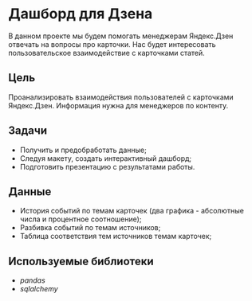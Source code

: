 # Дашборд для Дзена
В данном проекте мы будем помогать менеджерам Яндекс.Дзен отвечать на вопросы про карточки. Нас будет интересовать пользовательское взаимодействие с карточками статей.

## Цель
Проанализировать взаимодействия пользователей с карточками Яндекс.Дзен. Информация нужна для менеджеров по контенту.

## Задачи
* Получить и предобработать данные;
* Следуя макету, создать интерактивный дашборд;
* Подготовить презентацию с результатами работы.

## Данные
* История событий по темам карточек (два графика - абсолютные числа и процентное соотношение);
* Разбивка событий по темам источников;
* Таблица соответствия тем источников темам карточек;

## Используемые библиотеки
- *pandas*
- *sqlalchemy*